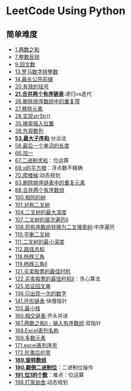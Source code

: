 # LeetCode Using Python

## 简单难度
- [1.两数之和](two_sum.py)
- [7.整数反转](reverse_integer.py)
- [9.回文数](Palindrome_Number.py)
- [13.罗马数字转整数](roman_to_integer.py)
- [14.最长公共前缀](longest_common_prefix.py)
- [20.有效的括号](valid_parentheses.py)
- [**21.合并两个有序链表**](merge_two_sorted_lists.py):递归vs迭代
- [26.删除排序数组中的重复项](remove_duplicates_from_sorted_array.py)
- [27.移除元素](remove_element.py)
- [28.实现strStr()](implement_strstr.py)
- [35.搜索插入位置](search_insert_position.py)
- [38.外观数列](count_and_say.py)
- [**53.最大子序和**](maximum_subarray.py):分治法
- [58.最后一个单词的长度](length_of_last_word.py)
- [66.加一](plus_one.py)
- [67.二进制求和](add_binary.py)：位运算
- [69.x的平方根](sqrtx.py)：浮点数不精确
- [70.爬楼梯](climbing_stairs.py):动态规划
- [83.删除排序链表中的重复元素](83.删除排序链表中的重复元素.py)
- [88.合并两个有序数组](88.合并两个有序数组.py)
- [100.相同的树](100.相同的树.py)
- [101.对称二叉树](101.对称二叉树.py)
- [104.二叉树的最大深度](104.二叉树的最大深度.py)
- [107.二叉树的层次遍历II](107.二叉树的层次遍历-ii.py)
- [108.将有序数组转换为二叉搜索树](108.将有序数组转换为二叉搜索树.py):中序遍历
- [110.平衡二叉树](110.平衡二叉树.py)
- [111.二叉树的最小深度](111.二叉树的最小深度.py)
- [112.路径总和](112.路径总和.py)
- [118.杨辉三角](118.杨辉三角.py)
- [119.杨辉三角II](119.杨辉三角-ii.py)
- [121.买卖股票的最佳时机](121.买卖股票的最佳时机.py)
- [122.买卖股票的最佳时机II](122.买卖股票的最佳时机-ii.py)：贪心算法
- [125.验证回文串](125.验证回文串.py)
- [136.只出现一次的数字](136.只出现一次的数字.py)
- [141.环形链表](141.环形链表.py):快慢指针
- [155.最小栈](155.最小栈.py)
- [160.相交链表](160.相交链表.py):齐头并进
- [167.两数之和II - 输入有序数组](167.两数之和-ii-输入有序数组.py):双指针
- [168.Excel表列名称](168.excel表列名称.py)
- [169.多数元素](169.多数元素.py)
- [171.excel表列序号](171.excel表列序号.py)
- [172.阶乘后的零](172.阶乘后的零.py)
- [**189.旋转数组**](189.旋转数组.py)
- [**190.颠倒二进制位**](190.颠倒二进制位.py)：二进制位操作
- [**191.位1的个数**](191.位-1-的个数.py)：难点：位运算
- [198.打家劫舍](198.打家劫舍.py):动态规划